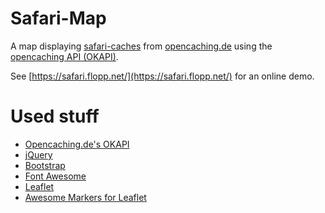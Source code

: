 Safari-Map
==========

A map displaying [safari-caches](http://wiki.opencaching.de/index.php/Safari-Cache) from [opencaching.de](http://opencaching.de) using the [opencaching API (OKAPI)](http://www.opencaching.de/okapi/introduction.html).

See [https://safari.flopp.net/](https://safari.flopp.net/) for an online demo.

Used stuff
==========
*  [Opencaching.de's OKAPI](http://www.opencaching.de/okapi/introduction.html)
*  [jQuery](http://jquery.com/)
*  [Bootstrap](http://getbootstrap.com/)
*  [Font Awesome](https://fortawesome.github.io/Font-Awesome/)
*  [Leaflet](http://leafletjs.com/)
*  [Awesome Markers for Leaflet](https://github.com/lvoogdt/Leaflet.awesome-markers)

